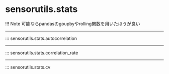 # sensorutils.stats

!!! Note
    可能ならpandasのgoupbyやrolling関数を用いたほうが良い

---

::: sensorutils.stats.autocorrelation

---

::: sensorutils.stats.correlation_rate

---

::: sensorutils.stats.cv

